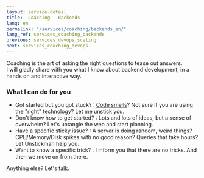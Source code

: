 ```yaml
---
layout: service-detail
title:  Coaching - Backends
lang: en
permalink: "/services/coaching/backends_en/"
lang_ref: services_coaching_backends
previous: services_devops_scaling
next: services_coaching_devops
---
```

Coaching is the art of asking the right questions to tease out answers.  
I will gladly share with you what I know about backend development, in a hands on and interactive way.

### What I can do for you
- Got started but you got stuck?
: [Code smells](https://en.wikipedia.org/wiki/Smell_(Programmierung))? Not sure if you are using the "right" technology? Let me unstick you.
- Don't know how to get started?
: Lots and lots of ideas, but a sense of overwhelm? Let's untangle the web and start planning.
- Have a specific sticky issue?
: A server is doing random, weird things? CPU/Memory/Disk spikes with no good reason? Queries that take hours? Let Unstickman help you.
- Want to know a specific trick?
: I inform you that there are no tricks. And then we move on from there.

Anything else? Let's [talk](/contact_en).
